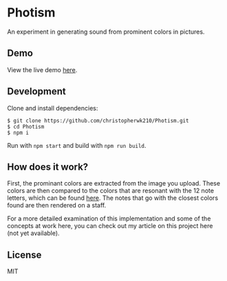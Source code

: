 # Photism
An experiment in generating sound from prominent colors in pictures.

## Demo
View the live demo [here](https://christopherwk210.github.io/Photism/).

## Development
Clone and install dependencies:
```
$ git clone https://github.com/christopherwk210/Photism.git
$ cd Photism
$ npm i
```
Run with `npm start` and build with `npm run build`.

## How does it work?
First, the prominant colors are extracted from the image you upload. These colors are then compared to the colors that are resonant with the 12 note letters, which can be found [here](http://www.flutopedia.com/sound_color.htm). The notes that go with the closest colors found are then rendered on a staff.

For a more detailed examination of this implementation and some of the concepts at work here, you can check out my article on this project here (not yet available).

## License
MIT
